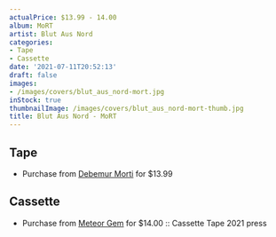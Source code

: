 ```yaml
---
actualPrice: $13.99 - 14.00
album: MoRT
artist: Blut Aus Nord
categories:
- Tape
- Cassette
date: '2021-07-11T20:52:13'
draft: false
images:
- /images/covers/blut_aus_nord-mort.jpg
inStock: true
thumbnailImage: /images/covers/blut_aus_nord-mort-thumb.jpg
title: Blut Aus Nord - MoRT
---
```


## Tape
* Purchase from [Debemur Morti](https://debemurmorti.aisamerch.com/item/99599) for $13.99
## Cassette
* Purchase from [Meteor Gem](https://meteor-gem.com/products/blut-aus-nord-mort-cassette) for $14.00 :: Cassette Tape 2021 press
